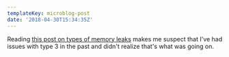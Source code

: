 ```yaml
---
templateKey: microblog-post
date: '2018-04-30T15:34:35Z'
---
```


Reading [this post on types of memory leaks](https://blog.nelhage.com/post/three-kinds-of-leaks/) makes me suspect that I've had issues with type 3 in the past and didn't realize that's what was going on.

